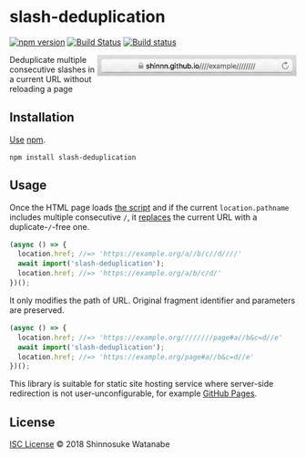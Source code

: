 # slash-deduplication

[![npm version](https://img.shields.io/npm/v/slash-deduplication.svg)](https://www.npmjs.com/package/slash-deduplication)
[![Build Status](https://travis-ci.org/shinnn/slash-deduplication.svg?branch=master)](https://travis-ci.org/shinnn/slash-deduplication)
[![Build status](https://ci.appveyor.com/api/projects/status/l4rkad954eljld39/branch/master?svg=true)](https://ci.appveyor.com/project/ShinnosukeWatanabe/slash-deduplication/branch/master)

<img src="./screencast.gif" align="right" width="350" />

Deduplicate multiple consecutive slashes in a current URL without reloading a page

## Installation

[Use](https://docs.npmjs.com/cli/install) [npm](https://docs.npmjs.com/getting-started/what-is-npm).

```
npm install slash-deduplication
```

## Usage

Once the HTML page loads [the script](./index.js) and if the current `location.pathname` includes multiple consecutive `/`, it [replaces](https://developer.mozilla.org/en-US/docs/Web/API/History_API#Adding_and_modifying_history_entries) the current URL with a duplicate-`/`-free one.

```javascript
(async () => {
  location.href; //=> 'https://example.org/a//b/c//d////'
  await import('slash-deduplication');
  location.href; //=> 'https://example.org/a/b/c/d/'
})();
```

It only modifies the path of URL. Original fragment identifier and parameters are preserved.

```javascript
(async () => {
  location.href; //=> 'https://example.org////////page#a//b&c=d//e'
  await import('slash-deduplication');
  location.href; //=> 'https://example.org/page#a//b&c=d//e'
})();
```

This library is suitable for static site hosting service where server-side redirection is not user-unconfigurable, for example [GitHub Pages](https://pages.github.com/).

## License

[ISC License](./LICENSE) © 2018 Shinnosuke Watanabe
